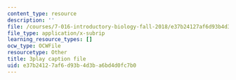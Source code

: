 ```yaml
---
content_type: resource
description: ''
file: /courses/7-016-introductory-biology-fall-2018/e37b24127af6d93b4d3ba6bd4d0fc7b0_mvjXFh4P08I.srt
file_type: application/x-subrip
learning_resource_types: []
ocw_type: OCWFile
resourcetype: Other
title: 3play caption file
uid: e37b2412-7af6-d93b-4d3b-a6bd4d0fc7b0
---
```

